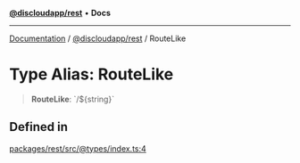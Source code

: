 [**@discloudapp/rest**](../README.md) • **Docs**

***

[Documentation](../../../packages.md) / [@discloudapp/rest](../README.md) / RouteLike

# Type Alias: RouteLike

> **RouteLike**: \`/$\{string\}\`

## Defined in

[packages/rest/src/@types/index.ts:4](https://github.com/discloud/discloud.app/blob/e957c12968777c01a56e127121040f7eaaf9b803/packages/rest/src/@types/index.ts#L4)
